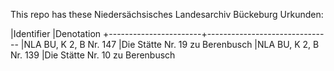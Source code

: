 This repo has these Niedersächsisches Landesarchiv Bückeburg Urkunden:

|Identifier             |Denotation
+-----------------------+-------------------------------
|NLA BU, K 2, B Nr. 147 |Die Stätte Nr. 19 zu Berenbusch
|NLA BU, K 2, B Nr. 139 |Die Stätte Nr. 10 zu Berenbusch


